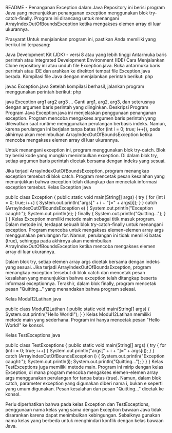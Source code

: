 README - Penanganan Exception dalam Java
Repository ini berisi program Java yang menunjukkan penanganan exception menggunakan blok try-catch-finally. Program ini dirancang untuk menangani ArrayIndexOutOfBoundsException ketika mengakses elemen array di luar ukurannya.

Prasyarat
Untuk menjalankan program ini, pastikan Anda memiliki yang berikut ini terpasang:

Java Development Kit (JDK) - versi 8 atau yang lebih tinggi
Antarmuka baris perintah atau Integrated Development Environment (IDE)
Cara Menjalankan
Clone repository ini atau unduh file Exception.java.
Buka antarmuka baris perintah atau IDE dan arahkan ke direktori tempat file Exception.java berada.
Kompilasi file Java dengan menjalankan perintah berikut:
php

javac Exception.java
Setelah kompilasi berhasil, jalankan program menggunakan perintah berikut:
php

java Exception arg1 arg2 arg3 ...
Ganti arg1, arg2, arg3, dan seterusnya dengan argumen baris perintah yang diinginkan.
Deskripsi Program
Program Java Exception.java ini menjelaskan penggunaan penanganan exception. Program mencoba mengakses argumen baris perintah yang dilewatkan saat runtime menggunakan perulangan berbasis indeks. Namun, karena perulangan ini berjalan tanpa batas (for (int i = 0; true; i++)), pada akhirnya akan menimbulkan ArrayIndexOutOfBoundsException ketika mencoba mengakses elemen array di luar ukurannya.

Untuk menangani exception ini, program menggunakan blok try-catch. Blok try berisi kode yang mungkin menimbulkan exception. Di dalam blok try, setiap argumen baris perintah dicetak bersama dengan indeks yang sesuai.

Jika terjadi ArrayIndexOutOfBoundsException, program menangkap exception tersebut di blok catch. Program mencetak pesan kesalahan yang menunjukkan bahwa exception telah ditangkap dan mencetak informasi exception tersebut.
Kelas Exception
java

public class Exception {
    public static void main(String[] args) {
        try {
            for (int i = 0; true; i++) {
                System.out.println("args[" + i + "]=" + args[i]);
            }
        } catch (ArrayIndexOutOfBoundsException e) {
            System.out.println("Exception caught:");
            System.out.println(e);
        } finally {
            System.out.println("Quitting...");
        }
    }
}
Kelas Exception memiliki metode main sebagai titik masuk program. Dalam metode ini, terdapat sebuah blok try-catch-finally untuk menangani exception. Program mencoba untuk mengakses elemen-elemen array args menggunakan perulangan for. Namun, perulangan ini tidak memiliki batas (true), sehingga pada akhirnya akan menimbulkan ArrayIndexOutOfBoundsException ketika mencoba mengakses elemen array di luar ukurannya.

Dalam blok try, setiap elemen array args dicetak bersama dengan indeks yang sesuai. Jika terjadi ArrayIndexOutOfBoundsException, program menangkap exception tersebut di blok catch dan mencetak pesan kesalahan yang menunjukkan bahwa exception telah ditangkap beserta informasi exceptionnya. Terakhir, dalam blok finally, program mencetak pesan "Quitting..." yang menandakan bahwa program selesai.

Kelas Modul12Latihan
java

public class Modul12Latihan {
    public static void main(String[] args) {
        System.out.println("Hello World!");
    }
}
Kelas Modul12Latihan memiliki metode main yang sederhana. Program ini hanya mencetak pesan "Hello World!" ke konsol.

Kelas TestExceptions
java

public class TestExceptions {
    public static void main(String[] args) {
        try {
            for (int i = 0; true; i++) {
                System.out.println("args[" + i + "]=" + args[i]);
            }
        } catch (ArrayIndexOutOfBoundsException i) {
            System.out.println("Exception caught:");
            System.out.println(i);
            System.out.println("Quitting...");
        }
    }
}
Kelas TestExceptions juga memiliki metode main. Program ini mirip dengan kelas Exception, di mana program mencoba mengakses elemen-elemen array args menggunakan perulangan for tanpa batas (true). Namun, dalam blok catch, parameter exception yang digunakan diberi nama i, bukan e seperti yang umum digunakan. Pesan kesalahan dan pesan "Quitting..." dicetak ke konsol.

Perlu diperhatikan bahwa pada kelas Exception dan TestExceptions, penggunaan nama kelas yang sama dengan Exception bawaan Java tidak disarankan karena dapat menimbulkan kebingungan. Sebaiknya gunakan nama kelas yang berbeda untuk menghindari konflik dengan kelas bawaan Java.